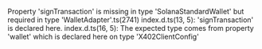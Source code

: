 Property 'signTransaction' is missing in type 'SolanaStandardWallet' but required in type 'WalletAdapter'.ts(2741)
index.d.ts(13, 5): 'signTransaction' is declared here.
index.d.ts(16, 5): The expected type comes from property 'wallet' which is declared here on type 'X402ClientConfig'